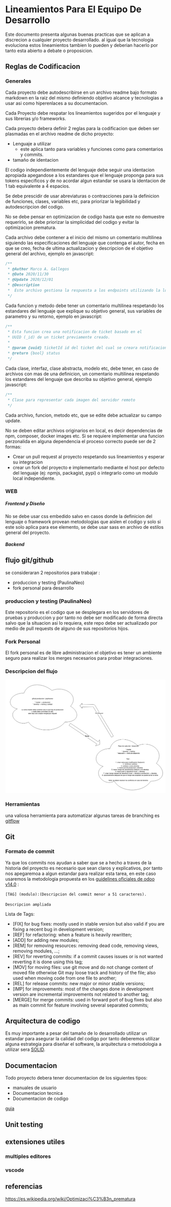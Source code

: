 # Lineamientos Para El Equipo De Desarrollo

Este documento presenta algunas buenas practicas que se aplican a discrecion a cualquier proyecto desarrollado. al igual que la tecnologia evoluciona estos lineamientos tambien lo pueden y deberian hacerlo por tanto esta abierto a debate o proposicion. 

## Reglas de Codificacion


### Generales

Cada proyecto debe autodescribirse en un archivo readme bajo formato markdown en la raiz del mismo definiendo objetivo alcance y tecnologias a usar asi como hiperenlaces a su documentacion.

Cada Proyecto debe respatar los lineamientos sugeridos por el lenguaje y sus librerias y/o frameworks.

Cada proyecto debera definir 2 reglas para la codificacion que deben ser plasmadas en el archivo readme de dicho proyecto:

* Lenguaje a utilizar
  * este aplica tanto para variables y funciones como para comentarios y commits.
* tamaño de identacion

El codigo independientemente del lenguaje debe seguir una identacion apropiada apegandose a los estandares que el lenguaje proponga para sus tokens especificos y de no acordar algun estandar se usara la identacion de 1 tab equivalente a 4 espacios.

Se debe prescidir de usar abreviaturas o contracciones para la definicion de funciones, clases, variables etc, para priorizar la legibilidad y autodescripcion del codigo.

No se debe pensar en optimizacion de codigo hasta que este no demuestre requerirlo, se debe priorizar la simplicidad del codigo y evitar la optimizacion prematura.

Cada archivo debe contener a el inicio del mismo un comentario multilinea siguiendo las especificaciones del lenguaje que contenga el autor, fecha en que se creo, fecha de ultima actualizacion y descripcion de el objetivo general del archivo, ejemplo en javascript:

```javascript
/**
 * @Author Marco A. Gallegos
 * @Date 2020/11/30
 * @Update 2020/12/01
 * @Description
 *  Este archivo gestiona la respuesta a los endpoints utilizando la logica de los servicios
 */
```

Cada funcion y metodo debe tener un comentario multilinea respetando los estandares del lenguaje que explique su objetivo general, sus variables de parametro y su retorno, ejemplo en javascript:

```javascript
/**
 * Esta funcion crea una notificacion de ticket basado en el 
 * UUID (_id) de un ticket previamente creado.
 * 
 * @param {uuid} ticketId id del ticket del cual se creara notificacion
 * @return {bool} status
 */
```

Cada clase, interfaz, clase abstracta, modelo etc, debe tener, en caso de archivos con mas de una definicion, un comentario multilinea respetando los estandares del lenguaje que describa su objetivo general, ejemplo javascript:

```javascript
/**
 * Clase para representar cada imagen del servidor remoto
 */
```

Cada archivo, funcion, metodo etc, que se edite debe actualizar su campo update.

No se deben editar archivos originarios en local, es decir dependencias de npm, composer, docker images etc. Si se requiere implementar una funcion perzonalida en alguna dependencia el proceso correcto puede ser de 2 formas:

- Crear un pull request al proyecto respetando sus lineamientos y esperar su integracion
- crear un fork del proyecto e implementarlo mediante el host por defecto del lenguaje (ej: npmjs, packagist, pypi) o integrarlo como un modulo local independiente.

### WEB

##### Frontend y Diseño

No se debe usar css embedido salvo en casos donde la definicion del lenguaje o framework provean metodologias que aislen el codigo y solo si este solo aplica para ese elemento, se debe usar sass en archivo de estilos general del proyecto.



##### Backend


## flujo git/github

se consideraran 2 repositorios para trabajar :

- produccion y testing (PaulinaNeo)
- fork personal para desarrollo


### produccion y testing (PaulinaNeo)

Este repositorio es el codigo que se desplegara en los servidores de pruebas y produccion y por tanto no debe ser modificado de forma directa salvo que la situacion asi lo requiera, este repo debe ser actualizado por medio de pull requests de alguno de sus repositorios hijos.


### Fork Personal

El fork personal es de libre administracion el objetivo es tener un ambiente seguro para realizar los merges necesarios para probar integraciones.

### Descripcion del flujo

![flujo de trabajo](./img/workflow%20git.png)

### Herramientas

una valiosa herramienta para automatizar algunas tareas de branching es [gitflow](https://danielkummer.github.io/git-flow-cheatsheet/)


## Git

### Formato de commit

Ya que los commits nos ayudan a saber que se a hecho a traves de la historia del proyecto es necesario que sean claros y explicativos, por tanto nos apegaremoa a algun estandar para realizar esta tarea, en este caso usaremos la metodologia propuesta en los [guidelines oficiales de odoo v14.0](https://www.odoo.com/documentation/14.0/reference/guidelines.html#commit-message-structure)  :

```shell
[TAG] (modulo):(Descripcion del commit menor a 51 caracteres).

Descripcion ampliada
```

Lista de Tags:

* [FIX] for bug fixes: mostly used in stable version but also valid if you are fixing a recent bug in development version;
* [REF] for refactoring: when a feature is heavily rewritten;
* [ADD] for adding new modules;
* [REM] for removing resources: removing dead code, removing views, removing modules, …;
* [REV] for reverting commits: if a commit causes issues or is not wanted reverting it is done using this tag;
* [MOV] for moving files: use git move and do not change content of moved file otherwise Git may loose track and history of the file; also used when moving code from one file to another;
* [REL] for release commits: new major or minor stable versions;
* [IMP] for improvements: most of the changes done in development version are incremental improvements not related to another tag;
* [MERGE] for merge commits: used in forward port of bug fixes but also as main commit for feature involving several separated commits;


## Arquitectura de codigo

Es muy importante a pesar del tamaño de lo desarrollado utilizar un estandar para asegurar la calidad del codigo por tanto deberemos utilizar alguna estrategia para diseñar el software, la arquitectura o metodologia a utilizar sera [SOLID](https://profile.es/blog/principios-solid-desarrollo-software-calidad/).


## Documentacion

Todo proyecto debera tener documentacion de los siguientes tipos:

* manuales de usuario
* Documentacion tecnica
* Documentacion de codigo


[guia](https://www.linuxito.com/programacion/1402-guia-para-la-documentacion-de-proyectos-de-software)

## Unit testing


## extensiones utiles

### multiples editores

### vscode


## referencias

https://es.wikipedia.org/wiki/Optimizaci%C3%B3n_prematura